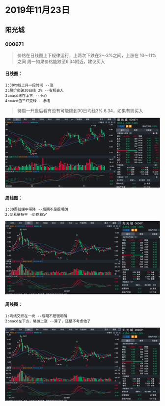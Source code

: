 # 2019年11月23日

## 阳光城 
### 000671
 > 价格在日线图上下规律运行，上两次下跌在2～3%之间，上涨在 10～11%之间
 >周一如果价格能跌至6.34附近，建议买入
#### 日线图：

 ``` 
 1:30均线上升一段时间 --涨
 2:股价突破30日线 2% --有机会入
 3:macd线在上方 --小心
 4:macd值三红变绿 --参考
 ```
> 待周一开盘后看有没有可能降到30日均线3% 6.34，如果有则买入

![日线图](./image/000671001.png) 

#### 周线图：
```
1:30周线缓中带降 --后期不是很明朗
2:交易量持平 -价格稳定
```
![周线图](./image/000671002.png) 

#### 周线图：
```
1:均线交织在一块 --后期不是很明朗
2:macd在下方，略微上涨 --算了，还是不考虑他了
```
![周线图](./image/000671002.png) 